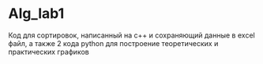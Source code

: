 # Alg_lab1
Код для сортировок, написанный на c++ и сохраняющий данные в excel файл, а также 2 кода python для построение теоретических и практических графиков
